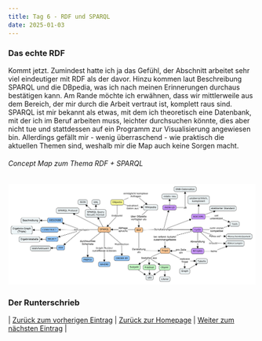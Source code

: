 ```yaml
---
title: Tag 6 - RDF und SPARQL
date: 2025-01-03
---
```


### Das echte RDF
Kommt jetzt. Zumindest hatte ich ja das Gefühl, der Abschnitt arbeitet sehr viel eindeutiger mit RDF als der davor. Hinzu kommen laut Beschreibung SPARQL und die DBpedia, was ich nach meinen Erinnerungen durchaus bestätigen kann. Am Rande möchte ich erwähnen, dass wir mittlerweile aus dem Bereich, der mir durch die Arbeit vertraut ist, komplett raus sind. SPARQL ist mir bekannt als etwas, mit dem ich theoretisch eine Datenbank, mit der ich im Beruf arbeiten muss, leichter durchsuchen könnte, dies aber nicht tue und stattdessen auf ein Programm zur Visualisierung angewiesen bin. Allerdings gefällt mir - wenig überraschend - wie praktisch die aktuellen Themen sind, weshalb mir die Map auch keine Sorgen macht.

###### Concept Map zum Thema RDF + SPARQL
![Concept Map](https://raw.githubusercontent.com/piaspios/datenformate/refs/heads/master/assets/images/cmaprdfsparql.png)

### Der Runterschrieb


| [Zurück zum vorherigen Eintrag](https://piaspios.github.io/datenformate/2024/12/28/tag5.html) | [Zurück zur Homepage](https://piaspios.github.io/datenformate/) | [Weiter zum nächsten Eintrag](URL) |
